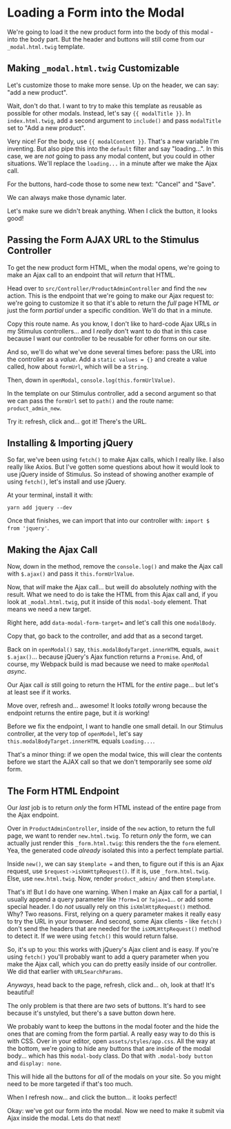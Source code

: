 # Loading a Form into the Modal

We're going to load it the new product form into the body of this modal - into
the body part. But the header and buttons will still come from our
`_modal.html.twig` template.

## Making `_modal.html.twig` Customizable

Let's customize those to make more sense. Up on the header, we can say:
"add a new product".

Wait, don't do that. I want to try to make this template as reusable as possible
for other modals. Instead, let's say `{{ modalTitle }}`. In `index.html.twig`,
add a second argument to `include()` and pass `modalTitle` set to
"Add a new product".

Very nice! For the body, use `{{ modalContent }}`. That's a new variable I'm
inventing. But also pipe this into the `default` filter and say "loading...".
In this case, we are *not* going to pass any modal content, but you could in
other situations. We'll replace the `loading...` in a minute after we make the
Ajax call.

For the buttons, hard-code those to some new text: "Cancel" and "Save".

We can always make those dynamic later.

Let's make sure we didn't break anything. When I click the button, it looks good!

## Passing the Form AJAX URL to the Stimulus Controller

To get the new product form HTML, when the modal opens, we're going to make an Ajax
call to an endpoint that will *return* that HTML.

Head over to `src/Controller/ProductAdminController` and find the `new` action.
This is the endpoint that we're going to make our Ajax request to: we're going to
customize it so that it's able to return the *full* page HTML *or* just the
form *partial* under a specific condition. We'll do that in a minute.

Copy this route name. As you know, I don't like to hard-code Ajax URLs in my Stimulus
controllers... and I *really* don't want to do that in this case because I want
our controller to be reusable for other forms on our site.

And so, we'll do what we've done several times before: pass the URL into the
controller as a *value*. Add a `static values = {}` and create a value called, how
about `formUrl`, which will be a `String`.

Then, down in `openModal`, `console.log(this.formUrlValue)`.

In the template on our Stimulus controller, add a second argument so that we can
pass the `formUrl` set to `path()` and the route name: `product_admin_new`.

Try it: refresh, click and... got it! There's the URL.

## Installing & Importing jQuery

So far, we've been using `fetch()` to make Ajax calls, which I really like. I
also really like Axios. But I've gotten some questions about how it would look to
use jQuery inside of Stimulus. So instead of showing another example of using
`fetch()`, let's install and use jQuery.

At your terminal, install it with:

```terminal
yarn add jquery --dev
```

Once that finishes, we can import that into our controller with:
`import $ from 'jquery'`.

## Making the Ajax Call

Now, down in the method, remove the `console.log()` and make the Ajax call with
`$.ajax()` and pass it `this.formUrlValue`.

Now, that *will* make the Ajax call... but weill do absolutely *nothing* with the
result. What we need to do is take the HTML from this Ajax call and, if you look
at `_modal.html.twig`, put it inside of this `modal-body` element. That means we
need a new target.

Right here, add `data-modal-form-target=` and let's call this one `modalBody`.

Copy that, go back to the controller, and add that as a second target.

Back on in `openModal()` say, `this.modalBodyTarget.innerHTML` equals,
`await $.ajax()`... because jQuery's Ajax function returns a `Promise`. And, of
course, my Webpack build is mad because we need to make `openModal` *async*.

Our Ajax call *is* still going to return the HTML for the *entire* page... but
let's at least see if it works.

Move over, refresh and... awesome! It looks *totally* wrong because the endpoint
returns the entire page, but it *is* working!

Before we fix the endpoint, I want to handle one small detail. In our Stimulus
controller, at the very top of `openModel`, let's say `this.modalBodyTarget.innerHTML`
equals `Loading...`.

That's a minor thing: if we open the modal twice, this will clear the contents
before we start the AJAX call so that we don't temporarily see some *old* form.

## The Form HTML Endpoint

Our *last* job is to return *only* the form HTML instead of the entire page from
the Ajax endpoint.

Over in `ProductAdminController`, inside of the `new` action, to return the full
page, we want to render `new.html.twig`. To return *only* the form, we can
actually just render this `_form.html.twig`: this renders the the `form` element.
Yea, the generated code *already* isolated  this into a perfect template partial.

Inside `new()`, we can say `$template =` and then, to figure out if this is an
Ajax request, use `$request->isXmHttpRequest()`. If it is, use `_form.html.twig`.
Else, use `new.html.twig`. Now, render `product_admin/` and then `$template`.

That's it! But I do have one warning. When I make an Ajax call for a partial, I
usually append a query parameter like `?form=1` or `?ajax=1`... or add some special
header. I do *not* usually rely on this `isXmlHttpRequest()` method. Why? Two
reasons. First, relying on a query parameter makes it really easy to try the URL
in your browser. And second, some Ajax clients - like `fetch()` don't send the
headers that are needed for the `isXMLHttpRequest()` method to detect it. If we
were using `fetch()` this would return false.

So, it's up to you: this works with jQuery's Ajax client and is easy. If you're
using `fetch()` you'll probably want to add a query parameter when you make the
Ajax call, which you can do pretty easily inside of our controller. We did that
earlier with `URLSearchParams`.

*Anyways*, head back to the page, refresh, click and... oh, look at that! It's
beautiful!

The only problem is that there are *two* sets of buttons. It's hard to see because
it's unstyled, but there's a save button down here.

We probably want to keep the buttons in the modal footer and the hide the ones
that are coming from the form partial. A really easy way to do this is with CSS.
Over in your editor, open `assets/styles/app.css`. All the way at the bottom, we're
going to hide any buttons that are inside of the modal body... which has this
`modal-body` class. Do that with `.modal-body button` and `display: none`.

This will hide all the buttons for *all* of the modals on your site. So you might
need to be more targeted if that's too much.

When I refresh now... and click the button... it looks perfect!

Okay: we've got our form into the modal. Now we need to make it submit via Ajax
inside the modal. Lets do that next!
